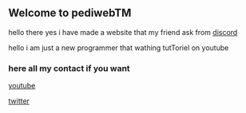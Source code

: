 ## Welcome to pediwebTM

hello there yes i have made a website that my friend ask from [discord](https//discord.gg/QjJXD2qRRz)

hello i am just a new programmer that wathing tutToriel on youtube 

### here all my contact if you want

[youtube](https://www.youtube.com/channel/UCI1rfwEDn5ykfczmWVlox0w)

[twitter](https://twitter.com/ped1kun)

